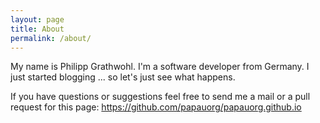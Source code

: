 ```yaml
---
layout: page
title: About
permalink: /about/
---
```


My name is Philipp Grathwohl. I'm a software developer from Germany. I just started blogging ... so let's just see what happens.

If you have questions or suggestions feel free to send me a mail or a pull request for this page: https://github.com/papauorg/papauorg.github.io



